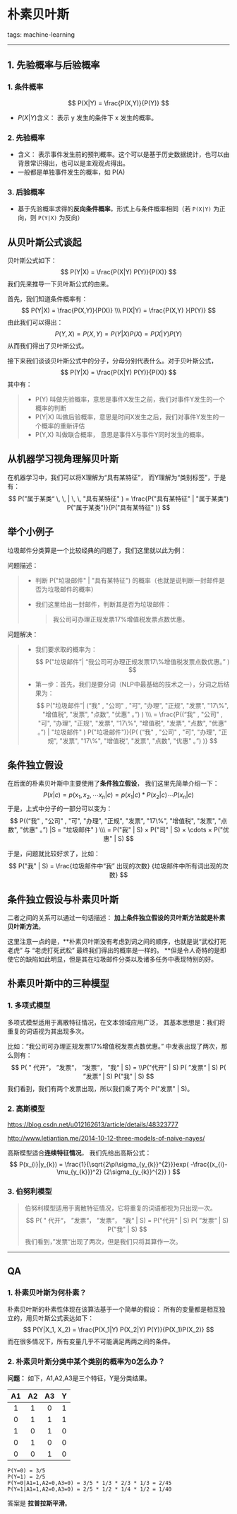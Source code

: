 # 朴素贝叶斯
tags: machine-learning

---

## 1. 先验概率与后验概率

### 1. 条件概率

$$
P(X|Y) =  \frac{P(X,Y)}{P(Y)}
$$

- $P(X|Y)$含义： 表示 y 发生的条件下 x 发生的概率。

### 2. 先验概率

- 含义： 表示事件发生前的预判概率。这个可以是基于历史数据统计，也可以由背景常识得出，也可以是主观观点得出。
- 一般都是单独事件发生的概率，如 P(A)

### 3. 后验概率

- 基于先验概率求得的**反向条件概率**，形式上与条件概率相同（若 `P(X|Y)` 为正向，则 `P(Y|X)` 为反向）

## 从贝叶斯公式谈起

贝叶斯公式如下：
$$
P(Y|X) = \frac{P(X|Y) P(Y)}{P(X)}
$$
我们先来推导一下贝叶斯公式的由来。

首先，我们知道条件概率有：
$$
P(Y|X) = \frac{P(X,Y)}{P(X)}   \\\
P(X|Y) = \frac{P(X,Y) }{P(Y)}
$$
由此我们可以得出：
$$
P(Y, X) = P(X, Y) = P(Y|X)P(X) = P(X|Y) P(Y)
$$
从而我们得出了贝叶斯公式。

接下来我们谈谈贝叶斯公式中的分子，分母分别代表什么。对于贝叶斯公式，
$$
P(Y|X) = \frac{P(X|Y) P(Y)}{P(X)}
$$
其中有：

> - P(Y) 叫做先验概率，意思是事件X发生之前，我们对事件Y发生的一个概率的判断
> - P(Y|X) 叫做后验概率，意思是时间X发生之后，我们对事件Y发生的一个概率的重新评估
> - P(Y,X) 叫做联合概率， 意思是事件X与事件Y同时发生的概率。

## 从机器学习视角理解贝叶斯

在机器学习中，我们可以将X理解为“具有某特征”， 而Y理解为“类别标签”，于是有：
$$
P("属于某类“ \, \, | \, \, "具有某特征" ) = \frac{P("具有某特征" | "属于某类") P("属于某类")}{P("具有某特征" )}
$$

## 举个小例子

垃圾邮件分类算是一个比较经典的问题了，我们这里就以此为例：

问题描述：

> - 判断 P("垃圾邮件" | "具有某特征") 的概率（也就是说判断一封邮件是否为垃圾邮件的概率）
>
> - 我们这里给出一封邮件，判断其是否为垃圾邮件：
>
>   > 我公司可办理正规发票17%增值税发票点数优惠。

问题解决：

> - 我们要求取的概率为：
>   $$
>   P("垃圾邮件”| “我公司可办理正规发票17\%增值税发票点数优惠。” )
>   $$
>
> - 第一步：首先，我们是要分词（NLP中最基础的技术之一），分词之后结果为：
>   $$
>   P("垃圾邮件”| (“我" , "公司" , "可", "办理", "正规", "发票", "17\%", "增值税", "发票", "点数", "优惠" 。”)  )   \\\
>   = \frac{P((“我" , "公司" , "可", "办理", "正规", "发票", "17\%", "增值税", "发票", "点数", "优惠" 。”)  | "垃圾邮件" )  P("垃圾邮件")}{P( (“我" , "公司" , "可", "办理", "正规", "发票", "17\%", "增值税", "发票", "点数", "优惠" 。”)  )}
>   $$
>
>

## 条件独立假设

在后面的朴素贝叶斯中主要使用了**条件独立假设**， 我们这里先简单介绍一下：
$$
P(x|c) = p(x_1, x_2,  \cdots x_n | c) = p(x_1 | c) * P(x_2 | c) \cdots P(x_n|c)
$$
于是，上式中分子的一部分可以变为：
$$
P((“我" , "公司" , "可", "办理", "正规", "发票", "17\%", "增值税", "发票", "点数", "优惠" 。”)  |S =  "垃圾邮件" ) \\\
= P("我" | S)  × P("司" | S) × \cdots  × P("优惠" | S)
$$


于是，问题就比较好求了，比如：
$$
P("我" | S) = \frac{垃圾邮件中“我” 出现的次数} {垃圾邮件中所有词出现的次数}
$$

## 条件独立假设与朴素贝叶斯

二者之间的关系可以通过一句话描述： **加上条件独立假设的贝叶斯方法就是朴素贝叶斯方法**。

这里注意一点的是，**朴素贝叶斯没有考虑到词之间的顺序，也就是说“武松打死老虎” 与 “老虎打死武松” 最终我们得出的概率是一样的。 **但是令人奇特的是即使它的缺陷如此明显，但是其在垃圾邮件分类以及诸多任务中表现特别的好。

## 朴素贝叶斯中的三种模型

### 1.  多项式模型

多项式模型适用于离散特征情况，在文本领域应用广泛， 其基本思想是：我们将重复的词语视为其出现多次。

比如：“我公司可办理正规发票17%增值税发票点数优惠。” 中发表出现了两次，那么则有：
$$
P( " 代开“， ”发票“， ”发票“， ”我“ | S) = \\P("代开" | S) P( ”发票“ | S)   P( ”发票“ | S) P("我" | S)
$$
我们看到，我们有两个发票出现，所以我们乘了两个 P("发票" | S)。

### 2. 高斯模型

https://blog.csdn.net/u012162613/article/details/48323777

http://www.letiantian.me/2014-10-12-three-models-of-naive-nayes/

高斯模型适合**连续特征情况**， 我们先给出高斯公式：
$$
P(x_{i}|y_{k}) = \frac{1}{\sqrt{2\pi\sigma_{y_{k}}^{2}}}exp( -\frac{(x_{i}-\mu_{y_{k}})^2}  {2\sigma_{y_{k}}^{2}}   )
$$




### 3. 伯努利模型

> 伯努利模型适用于离散特征情况，它将重复的词语都视为只出现一次。
> $$
> P( " 代开“， ”发票“， ”发票“， ”我“ | S) = P("代开" | S)   P( ”发票“ | S) P("我" | S)
> $$
> 我们看到，”发票“出现了两次，但是我们只将其算作一次。

---

## QA

### 1. 朴素贝叶斯为何朴素？

朴素贝叶斯的朴素性体现在该算法基于一个简单的假设： 所有的变量都是相互独立的，用贝叶斯公式表达如下：
$$
P(Y|X_1, X_2) = \frac{P(X_1|Y) P(X_2|Y) P(Y)}{P(X_1)P(X_2)}
$$
而在很多情况下，所有变量几乎不可能满足两两之间的条件。

### 2. 朴素贝叶斯分类中某个类别的概率为0怎么办？

**问题：** 如下，A1,A2,A3是三个特征，Y是分类结果。

|  A1  |  A2  |  A3  |  Y   |
| :--: | :--: | :--: | :--: |
|  1   |  1   |  0   |  1   |
|  0   |  1   |  1   |  1   |
|  1   |  0   |  1   |  0   |
|  0   |  1   |  0   |  0   |
|  0   |  0   |  1   |  0   |

```
P(Y=0) = 3/5
P(Y=1) = 2/5
P(Y=0|A1=1,A2=0,A3=0) = 3/5 * 1/3 * 2/3 * 1/3 = 2/45
P(Y=1|A1=1,A2=0,A3=0) = 2/5 * 1/2 * 1/4 * 1/2 = 1/40
```

答案是 **拉普拉斯平滑**。

